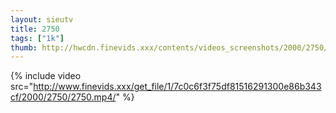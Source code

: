 ```yaml
--- 
layout: sieutv
title: 2750
tags: ["1k"]
thumb: http://hwcdn.finevids.xxx/contents/videos_screenshots/2000/2750/preview.mp4.jpg
---
```

{% include video src="http://www.finevids.xxx/get_file/1/7c0c6f3f75df81516291300e86b343cf/2000/2750/2750.mp4/" %} 
